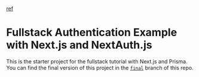 
[ref](https://vercel.com/guides/nextjs-prisma-postgres)


# Fullstack Authentication Example with Next.js and NextAuth.js



This is the starter project for the fullstack tutorial with Next.js and Prisma. You can find the final version of this project in the [`final`](https://github.com/prisma/blogr-nextjs-prisma/tree/final) branch of this repo.
